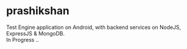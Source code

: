 # prashikshan


Test Engine application on Android, with backend services on NodeJS, ExpressJS &amp; MongoDB.</br>
In Progress ..
